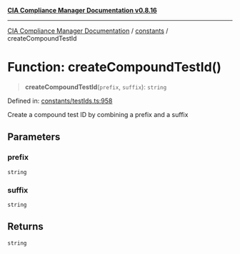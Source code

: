 [**CIA Compliance Manager Documentation v0.8.16**](../../README.md)

***

[CIA Compliance Manager Documentation](../../modules.md) / [constants](../README.md) / createCompoundTestId

# Function: createCompoundTestId()

> **createCompoundTestId**(`prefix`, `suffix`): `string`

Defined in: [constants/testIds.ts:958](https://github.com/Hack23/cia-compliance-manager/blob/96f4020424aba8c55d4fe94eddf596babc070968/src/constants/testIds.ts#L958)

Create a compound test ID by combining a prefix and a suffix

## Parameters

### prefix

`string`

### suffix

`string`

## Returns

`string`

